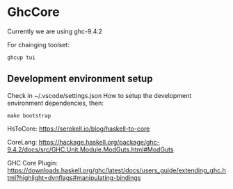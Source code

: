 # GhcCore

Currently we are using ghc-9.4.2



For chainging toolset:
```shell
ghcup tui
```

## Development environment setup

Check in ~/.vscode/settings.json    How to setup the development environment dependencies, then:

```shell
make bootstrap
```


HsToCore: https://serokell.io/blog/haskell-to-core

CoreLang: https://hackage.haskell.org/package/ghc-9.4.2/docs/src/GHC.Unit.Module.ModGuts.html#ModGuts

GHC Core Plugin: https://downloads.haskell.org/ghc/latest/docs/users_guide/extending_ghc.html?highlight=dynflags#manipulating-bindings

